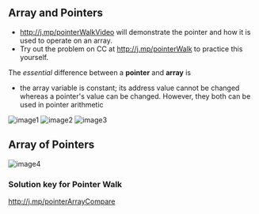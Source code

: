 
## Array and Pointers

- http://j.mp/pointerWalkVideo will demonstrate the pointer and how it is used to operate on an array. 
- Try out the problem on CC at http://j.mp/pointerWalk to practice this yourself.

The *essential* difference between a **pointer** and **array** is 
 
  - the array variable is constant; its address value cannot be changed whereas a pointer's value can be changed. However, they both can be used in pointer arithmetic


![image1](http://j.mp/pointersAndArrays)
![image2](http://j.mp/pointerAndArrays2)
![image3](http://j.mp/pointerAndArrays2)

## Array of Pointers

![image4](https://files.gitter.im/cs8251/Lobby/Qcdi/Screenshot-2017-12-11-at-09.05.49.png)

### Solution key for Pointer Walk

http://j.mp/pointerArrayCompare 